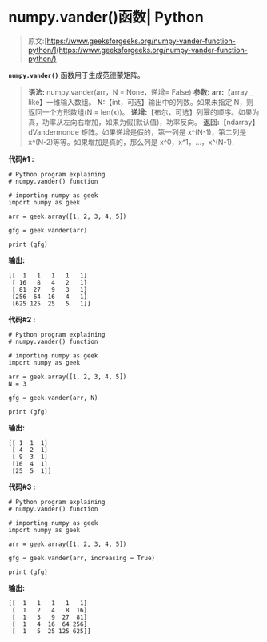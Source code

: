 # numpy.vander()函数| Python

> 原文:[https://www.geeksforgeeks.org/numpy-vander-function-python/](https://www.geeksforgeeks.org/numpy-vander-function-python/)

**`numpy.vander()`** 函数用于生成范德蒙矩阵。

> **语法:** numpy.vander(arr，N = None，递增= False)
> **参数:**
> **arr:**【array _ like】一维输入数组。
> **N:**【int，可选】输出中的列数。如果未指定 N，则返回一个方形数组(N = len(x))。
> **递增:**【布尔，可选】列幂的顺序。如果为真，功率从左向右增加，如果为假(默认值)，功率反向。
> **返回:**【ndarray】dVandermonde 矩阵。如果递增是假的，第一列是 x^(N-1)，第二列是 x^(N-2)等等。如果增加是真的，那么列是 x^0，x^1，…，x^(N-1).

**代码#1 :**

```
# Python program explaining
# numpy.vander() function

# importing numpy as geek 
import numpy as geek

arr = geek.array([1, 2, 3, 4, 5])

gfg = geek.vander(arr)

print (gfg)
```

**输出:**

```
[[  1   1   1   1   1]
 [ 16   8   4   2   1]
 [ 81  27   9   3   1]
 [256  64  16   4   1]
 [625 125  25   5   1]]

```

**代码#2 :**

```
# Python program explaining
# numpy.vander() function

# importing numpy as geek 
import numpy as geek

arr = geek.array([1, 2, 3, 4, 5])
N = 3

gfg = geek.vander(arr, N)

print (gfg)
```

**输出:**

```
[[ 1  1  1]
 [ 4  2  1]
 [ 9  3  1]
 [16  4  1]
 [25  5  1]]

```

**代码#3 :**

```
# Python program explaining
# numpy.vander() function

# importing numpy as geek 
import numpy as geek

arr = geek.array([1, 2, 3, 4, 5])

gfg = geek.vander(arr, increasing = True)

print (gfg)
```

**输出:**

```
[[  1   1   1   1   1]
 [  1   2   4   8  16]
 [  1   3   9  27  81]
 [  1   4  16  64 256]
 [  1   5  25 125 625]]

```